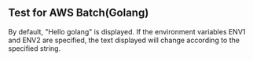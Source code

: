 ## Test for AWS Batch(Golang)

By default, "Hello golang" is displayed.
If the environment variables ENV1 and ENV2 are specified, the text displayed will change according to the specified string.
